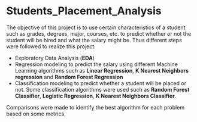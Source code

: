 # Students_Placement_Analysis
The objective of this project is to use certain characteristics of a student such as grades, degrees, major, courses, etc. to predict whether or not the student will be hired and what the salary might be.
Thus different steps were followed to realize this project: 
- Exploratory Data Analysis (**EDA**)
- Regression modeling to predict the salary using different Machine Learning algorithms such as **Linear Regression**, **K Nearest Neighbors regression** and **Random Forest Regression**
- Classification modeling to predict whether a student will be placed or not. Some classification algorithms were used such as **Random Forest Classifier**, **Logistic Regression**, **K Nearest Neighbors Classifier**.

Comparisons were made to identify the best algorithm for each problem based on some metrics.
